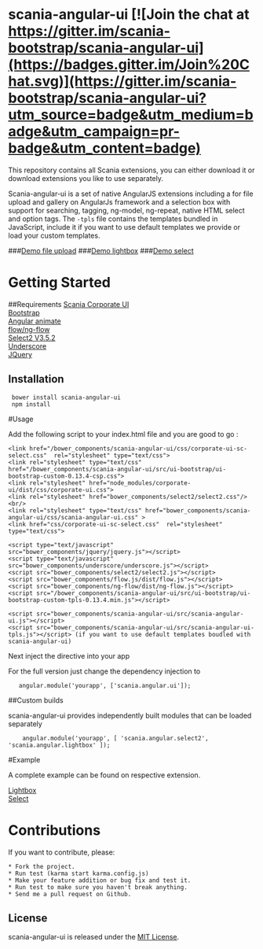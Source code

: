 # scania-angular-ui [![Join the chat at https://gitter.im/scania-bootstrap/scania-angular-ui](https://badges.gitter.im/Join%20Chat.svg)](https://gitter.im/scania-bootstrap/scania-angular-ui?utm_source=badge&utm_medium=badge&utm_campaign=pr-badge&utm_content=badge)

This repository contains all Scania extensions, you can either download it or download extensions you like to use separately.

Scania-angular-ui is a set of native AngularJS extensions including a for file upload and gallery on AngularJs framework and a selection box with support for searching, tagging, ng-model, ng-repeat, native HTML select and option tags.
The ```-tpls``` file contains the templates bundled in JavaScript, include it if you want to use default templates we provide or load your custom templates.


###<a href="http://embed.plnkr.co/PlVBJeLgy5CgqED6rzQq/preview">Demo file upload</a>
###<a href="http://embed.plnkr.co/PlVBJeLgy5CgqED6rzQq/preview">Demo lightbox</a>
###<a href="http://embed.plnkr.co/L3YYgq7TEM2mBG9s9we1/preview">Demo select</a>

# Getting Started


##Requirements
<a href="https://scania.github.io/corporate-ui-docs/">Scania Corporate UI</a><br/>
<a href="http://getbootstrap.com/">Bootstrap</a><br/>
<a href="https://angularjs.org/">Angular animate</a><br/>
<a href="http://flowjs.github.io/ng-flow/">flow/ng-flow</a><br/>
<a href="https://github.com/ivaynberg/select2">Select2 V3.5.2</a><br/>
<a href="https://github.com/jashkenas/underscore">Underscore</a><br/>
<a href="http://jquery.com/">JQuery</a><br/>

## Installation

     bower install scania-angular-ui
     npm install

#Usage

Add the following script to your index.html file and you are good to go :<br/>




    <link href="/bower_components/scania-angular-ui/css/corporate-ui-sc-select.css"  rel="stylesheet" type="text/css">
    <link rel="stylesheet" type="text/css"  href="/bower_components/scania-angular-ui/src/ui-bootstrap/ui-bootstrap-custom-0.13.4-csp.css">
    <link rel="stylesheet" href="node_modules/corporate-ui/dist/css/corporate-ui.css">
    <link rel="stylesheet" href="bower_components/select2/select2.css"/><br/>
    <link rel="stylesheet" type="text/css" href="bower_components/scania-angular-ui/css/scania-angular-ui.css" >
    <link href="css/corporate-ui-sc-select.css"  rel="stylesheet" type="text/css">

    <script type="text/javascript" src="bower_components/jquery/jquery.js"></script>
    <script type="text/javascript" src="bower_components/underscore/underscore.js"></script>
    <script src="bower_components/select2/select2.js"></script>
    <script src="bower_components/flow.js/dist/flow.js"></script>
    <script src="bower_components/ng-flow/dist/ng-flow.js"></script>
    <script src="/bower_components/scania-angular-ui/src/ui-bootstrap/ui-bootstrap-custom-tpls-0.13.4.min.js"></script>

    <script src="bower_components/scania-angular-ui/src/scania-angular-ui.js"></script>
    <script src="bower_components/scania-angular-ui/src/scania-angular-ui-tpls.js"></script> (if you want to use default templates boudled with scania-angular-ui)


Next inject the directive into your app

For the full version just change the dependency injection to

       angular.module('yourapp', ['scania.angular.ui']);

##Custom builds

scania-angular-ui provides independently built modules that can be loaded separately

        angular.module('yourapp', [ 'scania.angular.select2', 'scania.angular.lightbox' ]);

#Example

A complete example can be found on respective extension.

 <a href="http://embed.plnkr.co/PlVBJeLgy5CgqED6rzQq/preview">Lightbox</a><br/>
 <a href="http://embed.plnkr.co/L3YYgq7TEM2mBG9s9we1/preview">Select</a>



# Contributions


If you want to contribute, please:

	* Fork the project.
	* Run test (karma start karma.config.js)
	* Make your feature addition or bug fix and test it.
	* Run test to make sure you haven't break anything.
	* Send me a pull request on Github.

## License

scania-angular-ui is released under the [MIT License](http://www.opensource.org/licenses/MIT).